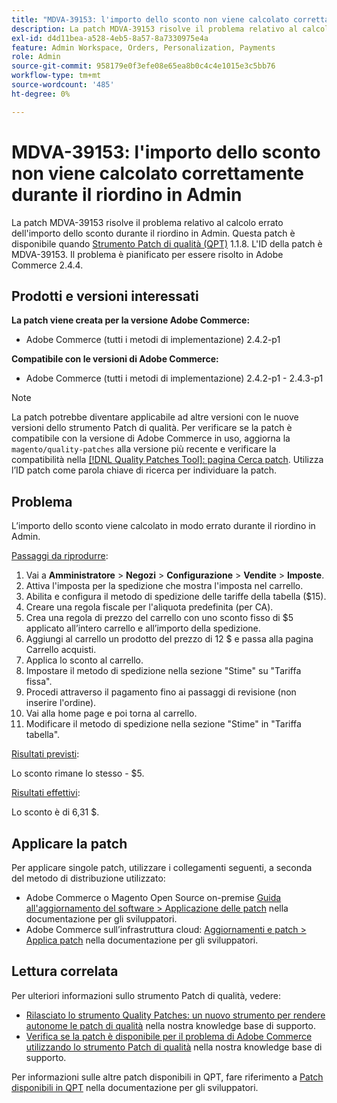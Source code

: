 ```yaml
---
title: "MDVA-39153: l'importo dello sconto non viene calcolato correttamente durante il riordino in Admin"
description: La patch MDVA-39153 risolve il problema relativo al calcolo errato dell'importo dello sconto durante il riordino in Admin. Questa patch è disponibile quando è installato [Quality Patches Tool (QPT)](/help/announcements/adobe-commerce-announcements/magento-quality-patches-released-new-tool-to-self-serve-quality-patches.md) 1.1.8. L'ID della patch è MDVA-39153. Il problema è pianificato per essere risolto in Adobe Commerce 2.4.4.
exl-id: d4d11bea-a528-4eb5-8a57-8a7330975e4a
feature: Admin Workspace, Orders, Personalization, Payments
role: Admin
source-git-commit: 958179e0f3efe08e65ea8b0c4c4e1015e3c5bb76
workflow-type: tm+mt
source-wordcount: '485'
ht-degree: 0%

---
```


# MDVA-39153: l&#39;importo dello sconto non viene calcolato correttamente durante il riordino in Admin

La patch MDVA-39153 risolve il problema relativo al calcolo errato dell&#39;importo dello sconto durante il riordino in Admin. Questa patch è disponibile quando [Strumento Patch di qualità (QPT)](/help/announcements/adobe-commerce-announcements/magento-quality-patches-released-new-tool-to-self-serve-quality-patches.md) 1.1.8. L&#39;ID della patch è MDVA-39153. Il problema è pianificato per essere risolto in Adobe Commerce 2.4.4.

## Prodotti e versioni interessati

**La patch viene creata per la versione Adobe Commerce:**

* Adobe Commerce (tutti i metodi di implementazione) 2.4.2-p1

**Compatibile con le versioni di Adobe Commerce:**

* Adobe Commerce (tutti i metodi di implementazione) 2.4.2-p1 - 2.4.3-p1

>[!NOTE]
>
>La patch potrebbe diventare applicabile ad altre versioni con le nuove versioni dello strumento Patch di qualità. Per verificare se la patch è compatibile con la versione di Adobe Commerce in uso, aggiorna la `magento/quality-patches` alla versione più recente e verificare la compatibilità nella [[!DNL Quality Patches Tool]: pagina Cerca patch](https://devdocs.magento.com/quality-patches/tool.html#patch-grid). Utilizza l’ID patch come parola chiave di ricerca per individuare la patch.

## Problema

L’importo dello sconto viene calcolato in modo errato durante il riordino in Admin.

<u>Passaggi da riprodurre</u>:

1. Vai a **Amministratore** > **Negozi** > **Configurazione** > **Vendite** > **Imposte**.
1. Attiva l&#39;imposta per la spedizione che mostra l&#39;imposta nel carrello.
1. Abilita e configura il metodo di spedizione delle tariffe della tabella ($15).
1. Creare una regola fiscale per l&#39;aliquota predefinita (per CA).
1. Crea una regola di prezzo del carrello con uno sconto fisso di $5 applicato all’intero carrello e all’importo della spedizione.
1. Aggiungi al carrello un prodotto del prezzo di 12 $ e passa alla pagina Carrello acquisti.
1. Applica lo sconto al carrello.
1. Impostare il metodo di spedizione nella sezione &quot;Stime&quot; su &quot;Tariffa fissa&quot;.
1. Procedi attraverso il pagamento fino ai passaggi di revisione (non inserire l&#39;ordine).
1. Vai alla home page e poi torna al carrello.
1. Modificare il metodo di spedizione nella sezione &quot;Stime&quot; in &quot;Tariffa tabella&quot;.

<u>Risultati previsti</u>:

Lo sconto rimane lo stesso - $5.

<u>Risultati effettivi</u>:

Lo sconto è di 6,31 $.

## Applicare la patch

Per applicare singole patch, utilizzare i collegamenti seguenti, a seconda del metodo di distribuzione utilizzato:

* Adobe Commerce o Magento Open Source on-premise [Guida all&#39;aggiornamento del software > Applicazione delle patch](https://devdocs.magento.com/guides/v2.4/comp-mgr/patching/mqp.html) nella documentazione per gli sviluppatori.
* Adobe Commerce sull’infrastruttura cloud: [Aggiornamenti e patch > Applica patch](https://devdocs.magento.com/cloud/project/project-patch.html) nella documentazione per gli sviluppatori.

## Lettura correlata

Per ulteriori informazioni sullo strumento Patch di qualità, vedere:

* [Rilasciato lo strumento Quality Patches: un nuovo strumento per rendere autonome le patch di qualità](/help/announcements/adobe-commerce-announcements/magento-quality-patches-released-new-tool-to-self-serve-quality-patches.md) nella nostra knowledge base di supporto.
* [Verifica se la patch è disponibile per il problema di Adobe Commerce utilizzando lo strumento Patch di qualità](/help/support-tools/patches-available-in-qpt-tool/check-patch-for-magento-issue-with-magento-quality-patches.md) nella nostra knowledge base di supporto.

Per informazioni sulle altre patch disponibili in QPT, fare riferimento a [Patch disponibili in QPT](https://devdocs.magento.com/quality-patches/tool.html#patch-grid) nella documentazione per gli sviluppatori.
